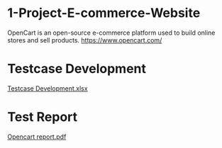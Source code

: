 # 1-Project-E-commerce-Website
OpenCart is an open-source e-commerce platform used to build online stores and sell 
products.
https://www.opencart.com/

# Testcase Development 
[Testcase Development.xlsx](https://github.com/ajaygujjar424/OpenCart/files/12456752/Testcase.Development.xlsx)


# Test Report
[Opencart report.pdf](https://github.com/ajaygujjar424/OpenCart/files/12456711/Opencart.report.pdf)
